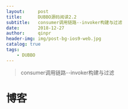 ```yaml
---
layout:     post
title:      DUBBO源码阅读2.2
subtitle:   consumer调用链路--invoker构建与过滤
date:       2018-12-27
author:     qinpr
header-img: img/post-bg-ios9-web.jpg
catalog: true
tags:
    - DUBBO
---
```


>consumer调用链路--invoker构建与过滤

# 博客
